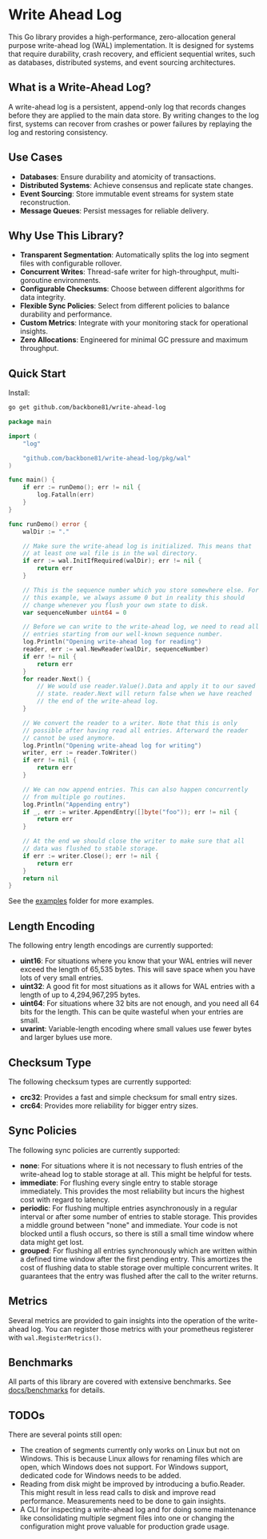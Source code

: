 # Write Ahead Log

This Go library provides a high-performance, zero-allocation general purpose write-ahead log (WAL) implementation. It is
designed for systems that require durability, crash recovery, and efficient sequential writes, such as databases,
distributed systems, and event sourcing architectures.

## What is a Write-Ahead Log?

A write-ahead log is a persistent, append-only log that records changes before they are applied to the main data store.
By writing changes to the log first, systems can recover from crashes or power failures by replaying the log and
restoring consistency.

## Use Cases

- **Databases**: Ensure durability and atomicity of transactions.
- **Distributed Systems**: Achieve consensus and replicate state changes.
- **Event Sourcing**: Store immutable event streams for system state reconstruction.
- **Message Queues**: Persist messages for reliable delivery.

## Why Use This Library?

- **Transparent Segmentation**: Automatically splits the log into segment files with configurable rollover.
- **Concurrent Writes**: Thread-safe writer for high-throughput, multi-goroutine environments.
- **Configurable Checksums**: Choose between different algorithms for data integrity.
- **Flexible Sync Policies**: Select from different policies to balance durability and performance.
- **Custom Metrics**: Integrate with your monitoring stack for operational insights.
- **Zero Allocations**: Engineered for minimal GC pressure and maximum throughput.

## Quick Start

Install:

```sh
go get github.com/backbone81/write-ahead-log
```

```go
package main

import (
	"log"

	"github.com/backbone81/write-ahead-log/pkg/wal"
)

func main() {
	if err := runDemo(); err != nil {
		log.Fatalln(err)
	}
}

func runDemo() error {
	walDir := "."

	// Make sure the write-ahead log is initialized. This means that
	// at least one wal file is in the wal directory.
	if err := wal.InitIfRequired(walDir); err != nil {
		return err
	}

	// This is the sequence number which you store somewhere else. For
	// this example, we always assume 0 but in reality this should
	// change whenever you flush your own state to disk.
	var sequenceNumber uint64 = 0

	// Before we can write to the write-ahead log, we need to read all
	// entries starting from our well-known sequence number.
	log.Println("Opening write-ahead log for reading")
	reader, err := wal.NewReader(walDir, sequenceNumber)
	if err != nil {
		return err
	}
	for reader.Next() {
		// We would use reader.Value().Data and apply it to our saved
		// state. reader.Next will return false when we have reached
		// the end of the write-ahead log.
	}

	// We convert the reader to a writer. Note that this is only
	// possible after having read all entries. Afterward the reader
	// cannot be used anymore.
	log.Println("Opening write-ahead log for writing")
	writer, err := reader.ToWriter()
	if err != nil {
		return err
	}

	// We can now append entries. This can also happen concurrently
	// from multiple go routines.
	log.Println("Appending entry")
	if _, err := writer.AppendEntry([]byte("foo")); err != nil {
		return err
	}

	// At the end we should close the writer to make sure that all
	// data was flushed to stable storage.
	if err := writer.Close(); err != nil {
		return err
	}
	return nil
}
```

See the [examples](examples) folder for more examples.

## Length Encoding

The following entry length encodings are currently supported:

- **uint16**: For situations where you know that your WAL entries will never exceed the length of 65,535 bytes. This
  will save space when you have lots of very small entries.
- **uint32**: A good fit for most situations as it allows for WAL entries with a length of up to 4,294,967,295 bytes.
- **uint64**: For situations where 32 bits are not enough, and you need all 64 bits for the length. This can be quite
  wasteful when your entries are small.
- **uvarint**: Variable-length encoding where small values use fewer bytes and larger bylues use more.

## Checksum Type

The following checksum types are currently supported:

- **crc32**: Provides a fast and simple checksum for small entry sizes.
- **crc64**: Provides more reliability for bigger entry sizes.

## Sync Policies

The following sync policies are currently supported:

- **none**: For situations where it is not necessary to flush entries of the write-ahead log to stable
  storage at all. This might be helpful for tests.
- **immediate**: For flushing every single entry to stable storage immediately. This provides the most
  reliability but incurs the highest cost with regard to latency.
- **periodic**: For flushing multiple entries asynchronously in a regular interval or after some number of
  entries to stable storage. This provides a middle ground between "none" and immediate. Your code is not blocked until
  a flush occurs, so there is still a small time window where data might get lost.
- **grouped**: For flushing all entries synchronously which are written within a defined time window after
  the first pending entry. This amortizes the cost of flushing data to stable storage over multiple concurrent writes.
  It guarantees that the entry was flushed after the call to the writer returns.

## Metrics

Several metrics are provided to gain insights into the operation of the write-ahead log. You can register those metrics
with your prometheus registerer with `wal.RegisterMetrics()`.

## Benchmarks

All parts of this library are covered with extensive benchmarks. See [docs/benchmarks](docs/benchmarks.md) for details.

## TODOs

There are several points still open:

- The creation of segments currently only works on Linux but not on Windows. This is because Linux allows for renaming
  files which are open, which Windows does not support. For Windows support, dedicated code for Windows needs to be
  added.
- Reading from disk might be improved by introducing a bufio.Reader. This might result in less read calls to disk and
  improve read performance. Measurements need to be done to gain insights.
- A CLI for inspecting a write-ahead log and for doing some maintenance like consolidating multiple segment files into
  one or changing the configuration might prove valuable for production grade usage.
